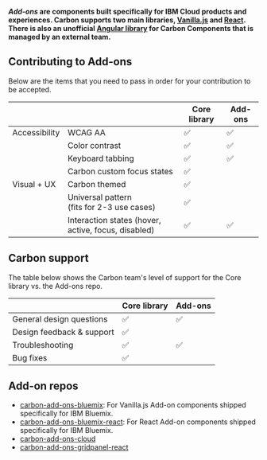 **_Add-ons_ are components built specifically for IBM Cloud products and experiences. Carbon supports two main libraries, [Vanilla.js](https://github.com/carbon-design-system/carbon-components) and [React](https://github.com/carbon-design-system/carbon-components-react). There is also an unofficial [Angular library](https://pages.github.ibm.com/adaniel/angular-carbon-components/) for Carbon Components that is managed by an external team.**

## Contributing to Add-ons
Below are the items that you need to pass in order for your contribution to be accepted.


|                  |                        | Core library   | Add-ons |
|------------------|------------------------|----------------|---------|
| Accessibility    | WCAG AA                |  ✅            | ✅       |
|                  | Color contrast         |  ✅            | ✅       |
|                  | Keyboard tabbing       |  ✅            | ✅       |
|                  | Carbon custom focus states           |  ✅            |        |
| Visual + UX      | Carbon themed          |  ✅            |          |
|                  | Universal pattern <br>(fits for 2-3 use cases) | ✅          |     |
|                  | Interaction states (hover, active, focus, disabled)     | ✅             | ✅           |


## Carbon support

The table below shows the Carbon team's level of support for the Core library vs. the Add-ons repo. 

|                  | Core library      | Add-ons   |
|------------------|-------------------|-----------|
| General design questions  |  ✅      | ✅         |
| Design feedback & support |  ✅      |            |
| Troubleshooting           |  ✅      | ✅         |
| Bug fixes                 |  ✅      |            |



## Add-on repos
* [carbon-add-ons-bluemix](https://github.com/carbon-design-system/carbon-addons-bluemix): For Vanilla.js Add-on components shipped specifically for IBM Bluemix.
* [carbon-add-ons-bluemix-react](https://github.com/carbon-design-system/carbon-addons-bluemix-react): For React Add-on components shipped specifically for IBM Bluemix.
* [carbon-add-ons-cloud](https://github.com/carbon-design-system/carbon-addons-cloud)
* [carbon-add-ons-gridpanel-react](https://github.com/carbon-design-system/carbon-addons-gridpanel-react)

